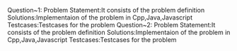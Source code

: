 Question~1:
      Problem Statement:It consists of the problem definition
      Solutions:Implementaion of the problem in Cpp,Java,Javascript
      Testcases:Testcases for the problem
Question~2:
      Problem Statement:It consists of the problem definition
      Solutions:Implementaion of the problem in Cpp,Java,Javascript
      Testcases:Testcases for the problem
